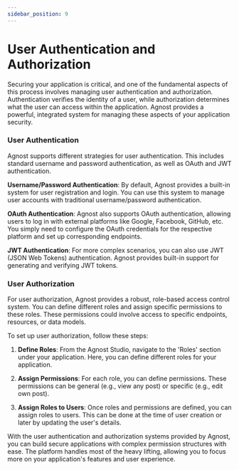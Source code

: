 ```yaml
---
sidebar_position: 9
---
```


# User Authentication and Authorization

Securing your application is critical, and one of the fundamental aspects of
this process involves managing user authentication and authorization.
Authentication verifies the identity of a user, while authorization determines
what the user can access within the application. Agnost provides a powerful,
integrated system for managing these aspects of your application security.

### User Authentication

Agnost supports different strategies for user authentication. This includes
standard username and password authentication, as well as OAuth and JWT
authentication.

**Username/Password Authentication**: By default, Agnost provides a built-in
system for user registration and login. You can use this system to manage user
accounts with traditional username/password authentication.

**OAuth Authentication**: Agnost also supports OAuth authentication, allowing
users to log in with external platforms like Google, Facebook, GitHub, etc. You
simply need to configure the OAuth credentials for the respective platform and
set up corresponding endpoints.

**JWT Authentication**: For more complex scenarios, you can also use JWT (JSON
Web Tokens) authentication. Agnost provides built-in support for generating and
verifying JWT tokens.

### User Authorization

For user authorization, Agnost provides a robust, role-based access control
system. You can define different roles and assign specific permissions to these
roles. These permissions could involve access to specific endpoints, resources,
or data models.

To set up user authorization, follow these steps:

1. **Define Roles**: From the Agnost Studio, navigate to the 'Roles' section
   under your application. Here, you can define different roles for your
   application.

2. **Assign Permissions**: For each role, you can define permissions. These
   permissions can be general (e.g., view any post) or specific (e.g., edit own
   post).

3. **Assign Roles to Users**: Once roles and permissions are defined, you can
   assign roles to users. This can be done at the time of user creation or later
   by updating the user's details.

With the user authentication and authorization systems provided by Agnost, you
can build secure applications with complex permission structures with ease. The
platform handles most of the heavy lifting, allowing you to focus more on your
application's features and user experience.

